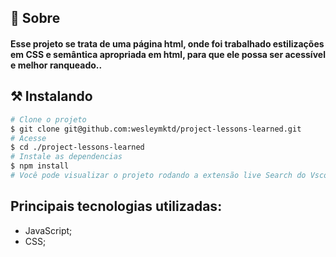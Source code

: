 ## 🧐 Sobre

<h4 align="left"> 
	Esse projeto se trata de uma página html, onde foi trabalhado estilizações em CSS e semântica apropriada em html, para que ele possa ser acessível e melhor ranqueado..
</h4>


## ⚒ Instalando <a name = "installing"></a>

```bash
# Clone o projeto
$ git clone git@github.com:wesleymktd/project-lessons-learned.git
# Acesse
$ cd ./project-lessons-learned
# Instale as dependencias
$ npm install
# Você pode visualizar o projeto rodando a extensão live Search do Vscode no arquivo index.html

```
## Principais tecnologias utilizadas:
- JavaScript;
- CSS;
